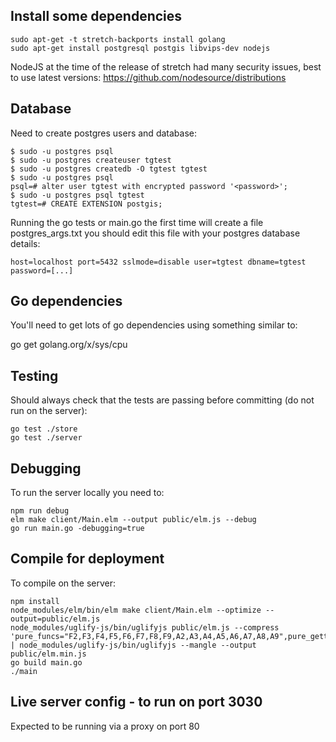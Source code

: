 ## Install some dependencies

```
sudo apt-get -t stretch-backports install golang
sudo apt-get install postgresql postgis libvips-dev nodejs
```

NodeJS at the time of the release of stretch had many security issues, best to use latest versions:
https://github.com/nodesource/distributions

## Database

Need to create postgres users and database:
```
$ sudo -u postgres psql
$ sudo -u postgres createuser tgtest
$ sudo -u postgres createdb -O tgtest tgtest
$ sudo -u postgres psql
psql=# alter user tgtest with encrypted password '<password>';
$ sudo -u postgres psql tgtest
tgtest=# CREATE EXTENSION postgis;
```

Running the go tests or main.go the first time will create a file postgres_args.txt you should edit this file with your postgres database details:
```
host=localhost port=5432 sslmode=disable user=tgtest dbname=tgtest password=[...]
```

## Go dependencies

You'll need to get lots of go dependencies using something similar to:

go get golang.org/x/sys/cpu

## Testing

Should always check that the tests are passing before committing (do not run on the server):
```
go test ./store
go test ./server
```

## Debugging
To run the server locally you need to:
```
npm run debug
elm make client/Main.elm --output public/elm.js --debug
go run main.go -debugging=true
```

## Compile for deployment
To compile on the server:
```
npm install
node_modules/elm/bin/elm make client/Main.elm --optimize --output=public/elm.js
node_modules/uglify-js/bin/uglifyjs public/elm.js --compress 'pure_funcs="F2,F3,F4,F5,F6,F7,F8,F9,A2,A3,A4,A5,A6,A7,A8,A9",pure_getters,keep_fargs=false,unsafe_comps,unsafe' | node_modules/uglify-js/bin/uglifyjs --mangle --output public/elm.min.js
go build main.go
./main
```

## Live server config - to run on port 3030
Expected to be running via a proxy on port 80
